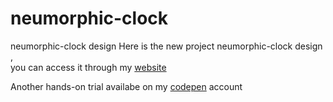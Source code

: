 # neumorphic-clock
neumorphic-clock design
Here is the new project neumorphic-clock design ,  
you can access it through my [website](https://neumorphic-clock-omega.vercel.app/)

Another hands-on trial availabe on my [codepen](https://codepen.io/bhargavkadali39/pen/BawBrQM) account
